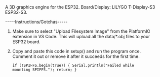 A 3D graphics engine for the ESP32. Board/Display: LILYGO T-Display-S3 ESP32-S3. 

-----Instructions/Gotchas-----
1. Make sure to select "Upload Filesystem Image" from the PlatformIO extension in VS Code. This will upload all the data/*.obj files to your ESP32 board. 
2. Copy and paste this code in setup() and run the program once. Comment it out or remove it after it succeeds for the first time.

    <code>if (!SPIFFS.begin(true))
    {
     Serial.println("Failed while mounting SPIFFS.");
     return;
    }</code>
